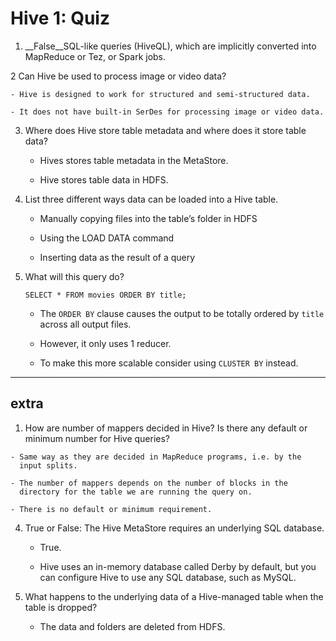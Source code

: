 Hive 1: Quiz
============

1) __False__SQL-like queries (HiveQL), which are implicitly converted into MapReduce or Tez, or Spark jobs.

2 Can Hive be used to process image or video data?  

    - Hive is designed to work for structured and semi-structured data.

    - It does not have built-in SerDes for processing image or video data.

3. Where does Hive store table metadata and where does it store table
    data?

    - Hives stores table metadata in the MetaStore.

    - Hive stores table data in HDFS.



6. List three different ways data can be loaded into a Hive table.

    - Manually copying files into the table’s folder in HDFS

    - Using the LOAD DATA command

    - Inserting data as the result of a query

7. What will this query do? 

    `SELECT * FROM movies ORDER BY title;`

    - The `ORDER BY` clause causes the output to be totally ordered by
      `title` across all output files.

    - However, it only uses 1 reducer. 

    - To make this more scalable consider using `CLUSTER BY` instead.
  
  ----
  extra
  ---
  1. How are number of mappers decided in Hive? Is there any default or
    minimum number for Hive queries?  

    - Same way as they are decided in MapReduce programs, i.e. by the
      input splits. 

    - The number of mappers depends on the number of blocks in the
      directory for the table we are running the query on.

    - There is no default or minimum requirement.



4. True or False: The Hive MetaStore requires an underlying SQL
    database.

    - True. 

    - Hive uses an in-memory database called Derby by default, but you can configure Hive to use any SQL database, such as MySQL.

5. What happens to the underlying data of a Hive-managed table when
    the table is dropped? 

    - The data and folders are deleted from HDFS.
